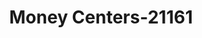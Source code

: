 ---
f_zip-code: 55104
f_state-code: MN
title: Money Centers-21161
f_phone: 651-645-3865
f_city-only: Saint Paul
f_address: 1532 University Avenue West Suite 100 Saint Paul
f_location-unique-id: '21161'
slug: money-centers-21161
updated-on: '2024-05-30T13:46:58.046Z'
created-on: '2024-05-30T13:36:59.803Z'
published-on: '2024-05-30T13:54:32.469Z'
f_city-state: cms/city/saint-paul-mn.md
f_company: cms/company/money-centers.md
f_state: cms/state/minnesota.md
layout: '[payday-loan].html'
tags: payday-loan
---